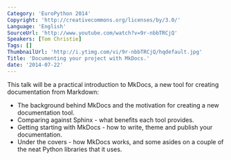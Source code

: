 ```yaml
---
Category: 'EuroPython 2014'
Copyright: 'http://creativecommons.org/licenses/by/3.0/'
Language: 'English'
SourceUrl: 'http://www.youtube.com/watch?v=9r-nbbTRCjQ'
Speakers: [Tom Christie]
Tags: []
ThumbnailUrl: 'http://i.ytimg.com/vi/9r-nbbTRCjQ/hqdefault.jpg'
Title: 'Documenting your project with MkDocs.'
date: '2014-07-22'
---
```

This talk will be a practical introduction to MkDocs, a new tool for creating documentation from Markdown:

* The background behind MkDocs and the motivation for creating a new documentation tool.
* Comparing against Sphinx - what benefits each tool provides.
* Getting starting with MkDocs - how to write, theme and publish your documentation.
* Under the covers - how MkDocs works, and some asides on a couple of the neat Python libraries that it uses.

